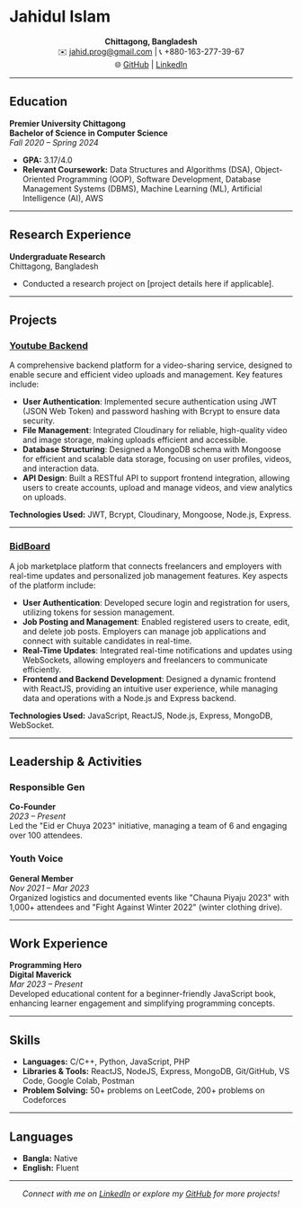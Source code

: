 # Jahidul Islam

<p align="center">
  <strong>Chittagong, Bangladesh</strong><br>
  ✉️ <a href="mailto:jahid.prog@gmail.com">jahid.prog@gmail.com</a> | 📞 +880-163-277-39-67<br>
  🌐 <a href="https://github.com/jahidulislam114593">GitHub</a> | <a href="https://linkedin.com/in/thisisjahid">LinkedIn</a>
</p>

---

## Education

**Premier University Chittagong**  
**Bachelor of Science in Computer Science**  
_Fall 2020 – Spring 2024_  
- **GPA:** 3.17/4.0  
- **Relevant Coursework:** Data Structures and Algorithms (DSA), Object-Oriented Programming (OOP), Software Development, Database Management Systems (DBMS), Machine Learning (ML), Artificial Intelligence (AI), AWS  

---

## Research Experience

**Undergraduate Research**  
Chittagong, Bangladesh  
- Conducted a research project on [project details here if applicable].  

---

## Projects

### [Youtube Backend](https://github.com/jahidulislam114593/youtube-backend.git)
A comprehensive backend platform for a video-sharing service, designed to enable secure and efficient video uploads and management. Key features include:

- **User Authentication**: Implemented secure authentication using JWT (JSON Web Token) and password hashing with Bcrypt to ensure data security.
- **File Management**: Integrated Cloudinary for reliable, high-quality video and image storage, making uploads efficient and accessible.
- **Database Structuring**: Designed a MongoDB schema with Mongoose for efficient and scalable data storage, focusing on user profiles, videos, and interaction data.
- **API Design**: Built a RESTful API to support frontend integration, allowing users to create accounts, upload and manage videos, and view analytics on uploads.

**Technologies Used:** JWT, Bcrypt, Cloudinary, Mongoose, Node.js, Express.

---

### [BidBoard](https://github.com/jahidulislam114593/BidBoard.git)
A job marketplace platform that connects freelancers and employers with real-time updates and personalized job management features. Key aspects of the platform include:

- **User Authentication**: Developed secure login and registration for users, utilizing tokens for session management.
- **Job Posting and Management**: Enabled registered users to create, edit, and delete job posts. Employers can manage job applications and connect with suitable candidates in real-time.
- **Real-Time Updates**: Integrated real-time notifications and updates using WebSockets, allowing employers and freelancers to communicate efficiently.
- **Frontend and Backend Development**: Designed a dynamic frontend with ReactJS, providing an intuitive user experience, while managing data and operations with a Node.js and Express backend.
  
**Technologies Used:** JavaScript, ReactJS, Node.js, Express, MongoDB, WebSocket.

---

## Leadership & Activities

### Responsible Gen  
**Co-Founder**  
_2023 – Present_  
Led the "Eid er Chuya 2023" initiative, managing a team of 6 and engaging over 100 attendees.

### Youth Voice  
**General Member**  
_Nov 2021 – Mar 2023_  
Organized logistics and documented events like "Chauna Piyaju 2023" with 1,000+ attendees and "Fight Against Winter 2022" (winter clothing drive).

---

## Work Experience

**Programming Hero**  
**Digital Maverick**  
_Mar 2023 – Present_  
Developed educational content for a beginner-friendly JavaScript book, enhancing learner engagement and simplifying programming concepts.

---

## Skills

- **Languages:** C/C++, Python, JavaScript, PHP  
- **Libraries & Tools:** ReactJS, NodeJS, Express, MongoDB, Git/GitHub, VS Code, Google Colab, Postman  
- **Problem Solving:** 50+ problems on LeetCode, 200+ problems on Codeforces  

---

## Languages

- **Bangla:** Native  
- **English:** Fluent  

---

<p align="center">
  <em>Connect with me on <a href="https://linkedin.com/in/thisisjahid">LinkedIn</a> or explore my <a href="https://github.com/jahidulislam114593">GitHub</a> for more projects!</em>
</p>
